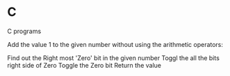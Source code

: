 # C
C programs 


Add the value 1 to the given number without using the arithmetic operators:

Find out the Right most 'Zero' bit in the given number
Toggl the all the bits right side of Zero
Toggle the Zero bit
Return the value
